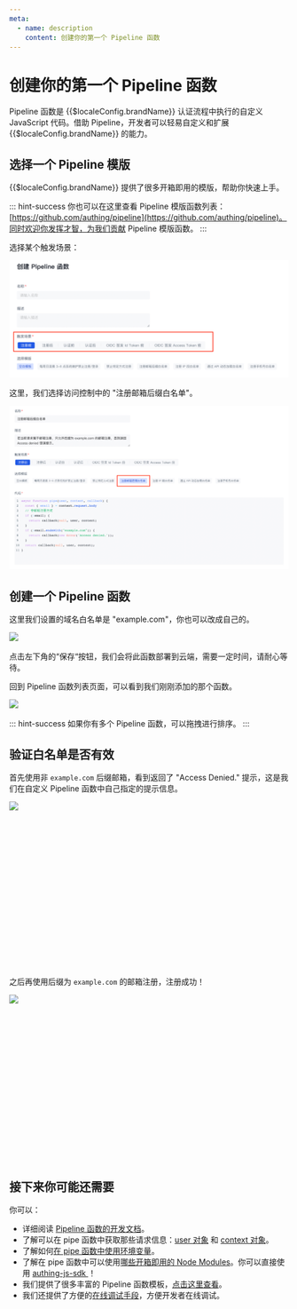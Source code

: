 ```yaml
---
meta:
  - name: description
    content: 创建你的第一个 Pipeline 函数
---
```


# 创建你的第一个 Pipeline 函数

<LastUpdated/>

Pipeline 函数是 {{$localeConfig.brandName}} 认证流程中执行的自定义 JavaScript 代码。借助 Pipeline，开发者可以轻易自定义和扩展
{{$localeConfig.brandName}} 的能力。

## 选择一个 Pipeline 模版

{{$localeConfig.brandName}} 提供了很多开箱即用的模版，帮助你快速上手。

::: hint-success
你也可以在这里查看 Pipeline 模版函数列表：[https://github.com/authing/pipeline](https://github.com/authing/pipeline)。同时欢迎你发挥才智，为我们贡献 Pipeline 模版函数。
:::

选择某个触发场景：

![选择某个触发场景](../../images/pipeline/pipeline_create_scene_zh.png)

这里，我们选择访问控制中的 "注册邮箱后缀白名单"。

![注册邮箱后缀白名单](../../images/pipeline/pipeline_create_template_zh.png)

## 创建一个 Pipeline 函数

这里我们设置的域名白名单是 "example.com"，你也可以改成自己的。

![](~@imagesZhCn/pipeline/pipeline-zh-03.png)

点击左下角的“保存“按钮，我们会将此函数部署到云端，需要一定时间，请耐心等待。

回到 Pipeline 函数列表页面，可以看到我们刚刚添加的那个函数。

![](~@imagesZhCn/pipeline/pipeline-zh-04.png)

::: hint-success
如果你有多个 Pipeline 函数，可以拖拽进行排序。
:::

## 验证白名单是否有效

首先使用非 `example.com` 后缀邮箱，看到返回了 "Access Denied." 提示，这是我们在自定义 Pipeline 函数中自己指定的提示信息。

<img src="https://cdn.authing.cn/blog/20200927195409.png" height=300 style="display:block;margin: 0 auto;">

之后再使用后缀为 `example.com` 的邮箱注册，注册成功！

<img src="https://cdn.authing.cn/blog/20200927195137.png" height=300 style="display:block;margin: 0 auto;">

## 接下来你可能还需要

你可以：

- 详细阅读 [Pipeline 函数的开发文档](pipeline-function-api-doc.md)。
- 了解可以在 pipe 函数中获取那些请求信息：[user 对象](user-object.md) 和 [context 对象](context-object.md)。
- 了解如何[在 pipe 函数中使用环境变量](env.md)。
- 了解在 pipe 函数中可以使用[哪些开箱即用的 Node Modules](available-node-modules.md)。你可以直接使用 [authing-js-sdk ](/reference/sdk-for-node/)！
- 我们提供了很多丰富的 Pipeline 函数模板，[点击这里查看](https://github.com/authing/pipeline)。
- 我们还提供了方便的[在线调试手段](./how-to-debug.md)，方便开发者在线调试。
